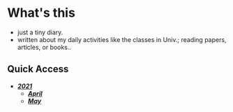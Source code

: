 # What's this
- just a tiny diary. 
- written about my daily activities like the classes in Univ.; reading papers, articles, or books..

## Quick Access
- [***2021***](./2021/top.md)
    - [***April***](./2021/April/top.md)
    - [***May***](./2021/May/top.md)
